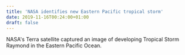 ```yaml
---
title: 'NASA identifies new Eastern Pacific tropical storm'
date: 2019-11-16T00:24:00+01:00
draft: false
---
```


NASA's Terra satellite captured an image of developing Tropical Storm Raymond in the Eastern Pacific Ocean.